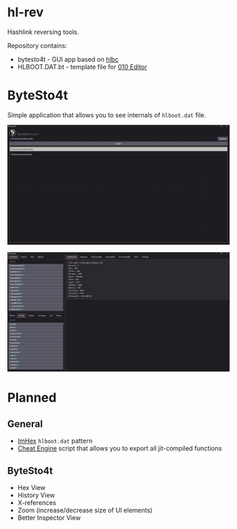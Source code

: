 # hl-rev
Hashlink reversing tools.

Repository contains:
- bytesto4t - GUI app based on [hlbc](https://github.com/Gui-Yom/hlbc)
- HLBOOT.DAT.bt - template file for [010 Editor](https://www.sweetscape.com/010editor/)

# ByteSto4t
Simple application that allows you to see internals of `hlboot.dat` file.

![ByteSto4t Screenshot1](docs/images/bytesto4t_1.png)

![ByteSto4t Screenshot2](docs/images/bytesto4t_2.png)

# Planned

## General

- [ImHex](https://github.com/WerWolv/ImHex) `hlboot.dat` pattern
- [Cheat Engine](https://www.cheatengine.org/) script that allows you to export all jit-compiled functions

## ByteSto4t

- Hex View
- History View
- X-references
- Zoom (increase/decrease size of UI elements)
- Better Inspector View